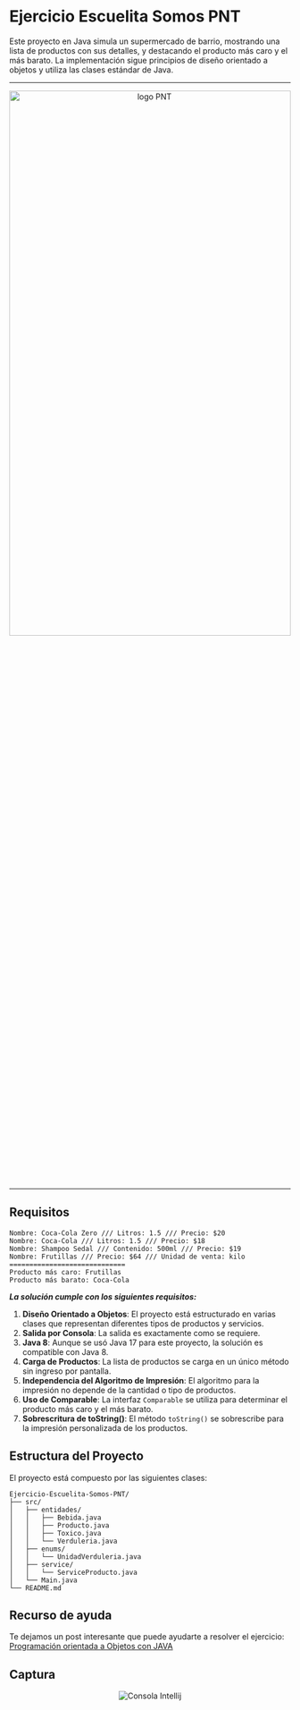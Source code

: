 # Ejercicio Escuelita Somos PNT

Este proyecto en Java simula un supermercado de barrio, mostrando una lista de productos con sus detalles, y destacando el producto más caro y el más barato. La implementación sigue principios de diseño orientado a objetos y utiliza las clases estándar de Java.

---

<p ALIGN="center">
<img src="https://scontent.faep4-3.fna.fbcdn.net/v/t39.30808-6/301106509_509800874480493_6999074123776221808_n.png?_nc_cat=106&ccb=1-7&_nc_sid=5f2048&_nc_ohc=6XRClBJofZkQ7kNvgG4OYx6&_nc_ht=scontent.faep4-3.fna&oh=00_AYBQwScqYSKbw8wVL8gHJPYPdhwInm7kpMwh4BnBuPNXww&oe=66682614" WIDTH="100%" height="50%" alt="logo PNT">
</p>

---

## Requisitos

```plaintext
Nombre: Coca-Cola Zero /// Litros: 1.5 /// Precio: $20
Nombre: Coca-Cola /// Litros: 1.5 /// Precio: $18
Nombre: Shampoo Sedal /// Contenido: 500ml /// Precio: $19
Nombre: Frutillas /// Precio: $64 /// Unidad de venta: kilo
=============================
Producto más caro: Frutillas
Producto más barato: Coca-Cola
```

***La solución cumple con los siguientes requisitos:***
1. **Diseño Orientado a Objetos**: El proyecto está estructurado en varias clases que representan diferentes tipos de productos y servicios.
2. **Salida por Consola**: La salida es exactamente como se requiere.
3. **Java 8**: Aunque se usó Java 17 para este proyecto, la solución es compatible con Java 8.
4. **Carga de Productos**: La lista de productos se carga en un único método sin ingreso por pantalla.
5. **Independencia del Algoritmo de Impresión**: El algoritmo para la impresión no depende de la cantidad o tipo de productos.
6. **Uso de Comparable**: La interfaz `Comparable` se utiliza para determinar el producto más caro y el más barato.
7. **Sobrescritura de toString()**: El método `toString()` se sobrescribe para la impresión personalizada de los productos.

## Estructura del Proyecto

El proyecto está compuesto por las siguientes clases:

```plaintext
Ejercicio-Escuelita-Somos-PNT/
├── src/
│   ├── entidades/
│   │   ├── Bebida.java
│   │   ├── Producto.java
│   │   ├── Toxico.java
│   │   └── Verduleria.java
│   ├── enums/
│   │   └── UnidadVerduleria.java
│   ├── service/
│   │   └── ServiceProducto.java
│   └── Main.java 
└── README.md
```

## Recurso de ayuda

Te dejamos un post interesante que puede ayudarte a resolver el ejercicio: [Programación orientada a Objetos con JAVA](http://migranitodejava.blogspot.com.ar/2011/06/programacion-orientada-objetos-con-java.html)

## Captura

<p align="center">
    <img src="https://i.imgur.com/VN109uK.png" alt="Consola Intellij">
</p>
